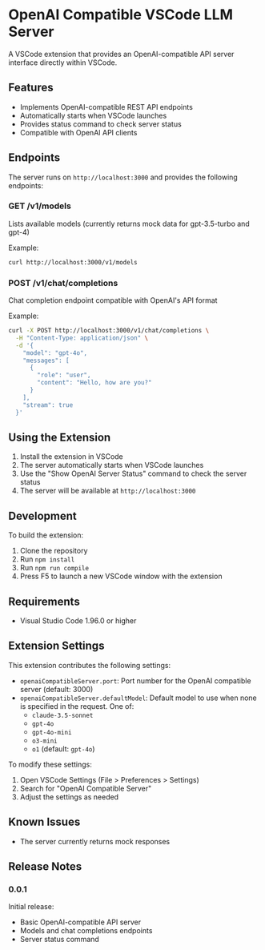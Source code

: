 # OpenAI Compatible VSCode LLM Server

A VSCode extension that provides an OpenAI-compatible API server interface directly within VSCode.

## Features

- Implements OpenAI-compatible REST API endpoints
- Automatically starts when VSCode launches
- Provides status command to check server status
- Compatible with OpenAI API clients

## Endpoints

The server runs on `http://localhost:3000` and provides the following endpoints:

### GET /v1/models
Lists available models (currently returns mock data for gpt-3.5-turbo and gpt-4)

Example:
```bash
curl http://localhost:3000/v1/models
```

### POST /v1/chat/completions
Chat completion endpoint compatible with OpenAI's API format

Example:
```bash
curl -X POST http://localhost:3000/v1/chat/completions \
  -H "Content-Type: application/json" \
  -d '{
    "model": "gpt-4o",
    "messages": [
      {
        "role": "user",
        "content": "Hello, how are you?"
      }
    ],
    "stream": true
  }'
```

## Using the Extension

1. Install the extension in VSCode
2. The server automatically starts when VSCode launches
3. Use the "Show OpenAI Server Status" command to check the server status
4. The server will be available at `http://localhost:3000`

## Development

To build the extension:

1. Clone the repository
2. Run `npm install`
3. Run `npm run compile`
4. Press F5 to launch a new VSCode window with the extension

## Requirements

- Visual Studio Code 1.96.0 or higher

## Extension Settings

This extension contributes the following settings:

* `openaiCompatibleServer.port`: Port number for the OpenAI compatible server (default: 3000)
* `openaiCompatibleServer.defaultModel`: Default model to use when none is specified in the request. One of:
  - `claude-3.5-sonnet`
  - `gpt-4o`
  - `gpt-4o-mini`
  - `o3-mini`
  - `o1`
  (default: `gpt-4o`)

To modify these settings:
1. Open VSCode Settings (File > Preferences > Settings)
2. Search for "OpenAI Compatible Server"
3. Adjust the settings as needed

## Known Issues

- The server currently returns mock responses

## Release Notes

### 0.0.1

Initial release:
- Basic OpenAI-compatible API server
- Models and chat completions endpoints
- Server status command
